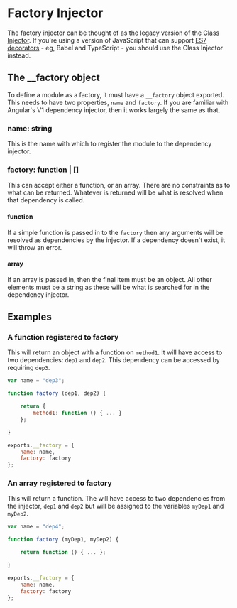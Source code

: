 # Factory Injector

The factory injector can be thought of as the legacy version of the [Class Injector](class-injector.md). If you're using a version of
JavaScript that can support [ES7 decorators](https://medium.com/google-developers/exploring-es7-decorators-76ecb65fb841#.1rru191h9) - eg, Babel
and TypeScript - you should use the Class Injector instead.

## The __factory object

To define a module as a factory, it must have a `__factory` object exported.  This needs to have two properties, `name` and `factory`. If
you are familiar with Angular's V1 dependency injector, then it works largely the same as that.

### name: string

This is the name with which to register the module to the dependency injector.

### factory: function | []

This can accept either a function, or an array. There are no constraints as to what can be returned. Whatever is returned will be what is
resolved when that dependency is called.

#### function

If a simple function is passed in to the `factory` then any arguments will be resolved as dependencies by the injector.  If a dependency
doesn't exist, it will throw an error.

#### array

If an array is passed in, then the final item must be an object. All other elements must be a string as these will be what is searched for
in the dependency injector.

## Examples

### A function registered to factory

This will return an object with a function on `method1`. It will have access to two dependencies: `dep1` and `dep2`. This dependency can be
accessed by requiring `dep3`.

```javascript
var name = "dep3";

function factory (dep1, dep2) {

    return {
        method1: function () { ... }
    };

}

exports.__factory = {
    name: name,
    factory: factory
};
```

### An array registered to factory

This will return a function. The will have access to two dependencies from the injector, `dep1` and `dep2` but will be assigned to the
variables `myDep1` and `myDep2`.

```javascript
var name = "dep4";

function factory (myDep1, myDep2) {

    return function () { ... };

}

exports.__factory = {
    name: name,
    factory: factory
};
```
